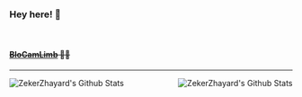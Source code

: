 ### Hey here! 👋
</br>

#### ~~[BloCamLimb](https://github.com/BloCamLimb) 🐂🍺~~
---
<img align="left" alt="ZekerZhayard's Github Stats" src="https://github-readme-stats.vercel.app/api?username=zekerzhayard&show_icons=true" />
<img align="right" alt="ZekerZhayard's Github Stats" src="https://github-readme-stats.vercel.app/api/top-langs/?username=ZekerZhayard" />